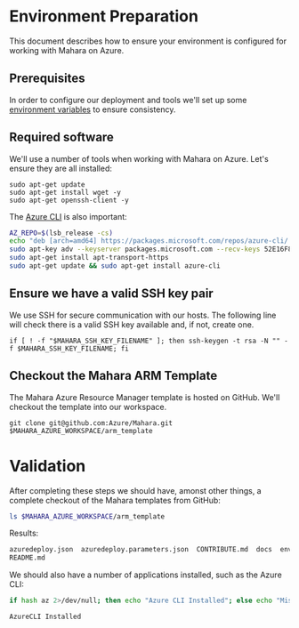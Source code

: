 # Environment Preparation

This document describes how to ensure your environment is configured
for working with Mahara on Azure.

## Prerequisites

In order to configure our deployment and tools we'll set up some
[environment variables](./Environment-Variables.md) to ensure consistency.

## Required software

We'll use a number of tools when working with Mahara on Azure. Let's
ensure they are all installed:

``` shell
sudo apt-get update
sudo apt-get install wget -y
sudo apt-get openssh-client -y
```

The [Azure CLI](https://docs.microsoft.com/en-us/cli/azure/install-azure-cli-apt?view=azure-cli-latest) is also important:

```bash
AZ_REPO=$(lsb_release -cs)
echo "deb [arch=amd64] https://packages.microsoft.com/repos/azure-cli/ $AZ_REPO main" | sudo tee /etc/apt/sources.list.d/azure-cli.list
sudo apt-key adv --keyserver packages.microsoft.com --recv-keys 52E16F86FEE04B979B07E28DB02C46DF417A0893
sudo apt-get install apt-transport-https
sudo apt-get update && sudo apt-get install azure-cli
```

## Ensure we have a valid SSH key pair

We use SSH for secure communication with our hosts. The following line
will check there is a valid SSH key available and, if not, create one.

```
if [ ! -f "$MAHARA_SSH_KEY_FILENAME" ]; then ssh-keygen -t rsa -N "" -f $MAHARA_SSH_KEY_FILENAME; fi
```
## Checkout the Mahara ARM Template

The Mahara Azure Resource Manager template is hosted on GitHub. We'll
checkout the template into our workspace.

```
git clone git@github.com:Azure/Mahara.git $MAHARA_AZURE_WORKSPACE/arm_template
```

# Validation

After completing these steps we should have, amonst other things, a
complete checkout of the Mahara templates from GitHub:

``` bash
ls $MAHARA_AZURE_WORKSPACE/arm_template
```

Results:

``` expected_similarity=0.4
azuredeploy.json  azuredeploy.parameters.json  CONTRIBUTE.md  docs  env.json  etc  images  LICENSE  LICENSE-DOCS  metadata.json  nested
README.md
```

We should also have a number of applications installed, such as the Azure CLI:

``` bash
if hash az 2>/dev/null; then echo "Azure CLI Installed"; else echo "Missing dependency: Azure CLI"; fi
```

```
AzureCLI Installed
```
